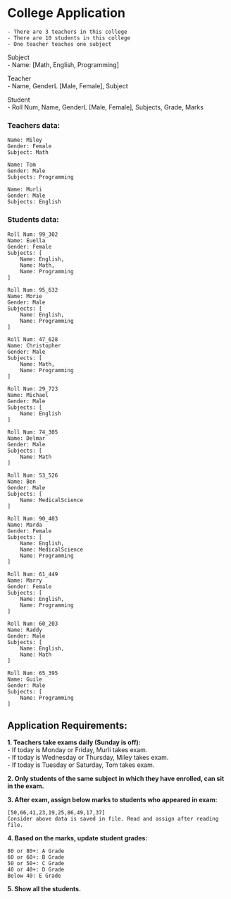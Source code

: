 # College Application  

	- There are 3 teachers in this college  
	- There are 10 students in this college 
    - One teacher teaches one subject 

Subject  
	- Name: [Math, English, Programming] 

Teacher  
	- Name, GenderL [Male, Female], Subject  

Student  
	- Roll Num, Name, GenderL [Male, Female], Subjects, Grade, Marks  


### Teachers data:  

	Name: Miley  
	Gender: Female  
	Subject: Math  
	
	Name: Tom  
	Gender: Male  
	Subjects: Programming  
	
	Name: Murli  
	Gender: Male  
	Subjects: English  

	
### Students data:  

	Roll Num: 99_302  
	Name: Euella  
	Gender: Female  
	Subjects: [  
		Name: English,  
		Name: Math,  
		Name: Programming  
	]  

	Roll Num: 95_632  
	Name: Morie  
	Gender: Male  
	Subjects: [  
		Name: English,  
		Name: Programming  
	]  

	Roll Num: 47_628  
	Name: Christopher  
	Gender: Male  
	Subjects: [  
		Name: Math,  
		Name: Programming  
	]  

	Roll Num: 29_723  
	Name: Michael  
	Gender: Male  
	Subjects: [  
		Name: English  
	]  

	Roll Num: 74_305  
	Name: Delmar  
	Gender: Male  
	Subjects: [  
		Name: Math  
	]  

	Roll Num: 53_526  
	Name: Ben  
	Gender: Male  
	Subjects: [  
		Name: MedicalScience  
	]  

	Roll Num: 90_403  
	Name: Marda  
	Gender: Female  
	Subjects: [  
		Name: English,  
		Name: MedicalScience  
		Name: Programming  
	]  

	Roll Num: 61_449  
	Name: Marry  
	Gender: Female  
	Subjects: [  
		Name: English,  
		Name: Programming  
	]  

	Roll Num: 60_203  
	Name: Raddy  
	Gender: Male  
	Subjects: [  
		Name: English,  
		Name: Math  
	]  

	Roll Num: 65_395  
	Name: Guile  
	Gender: Male  
	Subjects: [  
		Name: Programming  
	]  


## Application Requirements:
**1. Teachers take exams daily (Sunday is off):**  
	- If today is Monday or Friday, Murli takes exam.  
	- If today is Wednesday or Thursday, Miley takes exam.  
	- If today is Tuesday or Saturday, Tom takes exam.  


**2. Only students of the same subject in which they have enrolled, can sit in the exam.**  

**3. After exam, assign below marks to students who appeared in exam:**   
	
    [50,66,41,23,19,25,86,49,17,37]  
    Consider above data is saved in file. Read and assign after reading file.

**4. Based on the marks, update student grades:**  

	80 or 80+: A Grade  
	60 or 60+: B Grade  
	50 or 50+: C Grade  
	40 or 40+: D Grade  
	Below 40: E Grade  

**5. Show all the students.**


